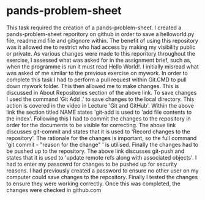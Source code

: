 # pands-problem-sheet
This task required the creation of a pands-problem-sheet.
I created a pands-problem-sheet reporitory on github in order to save a helloworld.py file, readme.md file and gitignore within.  The benefit of using this repository was it allowed me to restrict who had access by making my visibility public or private.  As various changes were made to this reporitory throughout the exercise, I assessed what was asked for in the assignment brief, such as, when the programme is run it must read Hello World!. I initially misread what was asked of me similar to the previous exercise on mywork.  In order to complete this task I had to perform a pull request within Git.CMD to pull down mywork folder.  This then allowed me to make changes.  This is discussed in About Repositories section of the above link.  To save changes I used the command 'Git Add .' to save changes to the local directory.  This action is covered in the video in Lecture 'Git and GitHub'. Within the above link the section titled NAME states 'git-add is used to 'add file contents to the index'.  Following this I had to commit the changes to the repository in order for the documents to be visible for correcting.  The above link discusses git-commit and states that it is used to 'Record changes to the repository'.  The rationale for the changes is important, so the full command 'git commit - "reason for the change" ' is utilised.  Finally the changes had to be pushed up to the repository. The above link discusses git-push and states that it is used to 'update remote refs along with associated objects'.  I had to enter my passowrd for changes to be pushed up for security reasons.  I had previously created a password to ensure no other user on my computer could save changes to the repository.  Finally I tested the changes to ensure they were working correctly.  Once this was completed, the changes were checked in github.com